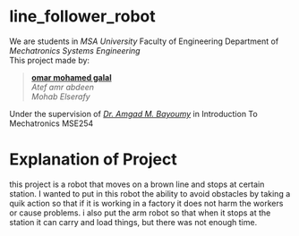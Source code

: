 # line_follower_robot  
We are students in *MSA University* Faculty of Engineering Department of *Mechatronics Systems Engineering*  
This project made by:  
>[**omar mohamed galal**](https://www.linkedin.com/in/omar-mo-ghazal)  
*Atef amr abdeen*    
*Mohab Elserafy*  
>  
Under the supervision of [*Dr. Amgad M. Bayoumy*](https://www.researchgate.net/profile/Amgad-Bayoumy-Aly-2) in Introduction To Mechatronics MSE254

# Explanation of Project  
this project is a robot that moves on a brown line and stops at certain station. I wanted to put in this robot the ability to avoid obstacles 
by taking a quik action so that if it is working in a factory it does not harm the workers or cause problems. i also put the arm robot so that when 
it stops at the station it can carry and load things, but there was not enough time.


